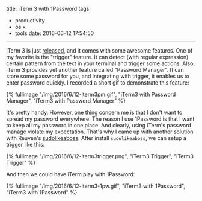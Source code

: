 title: iTerm 3 with 1Password
tags:
  - productivity
  - os x
  - tools
date: 2016-06-12 17:54:50
---


iTerm 3 is just [released](https://www.iterm2.com/version3.html), and it comes with some awesome features.
One of my favorite is the "trigger" feature. It can detect (with regular expression) certain pattern from the text in your terminal and trigger some actions.
Also, iTerm 3 provides yet another feature called "Password Manager". It can store some password for you, and integrating with trigger, it enables us to enter password quickly. I recorded a short gif to demonstrate this feature:

{% fullimage "/img/2016/6/12-iterm3pm.gif", "iTerm3 with Password Manager", "iTerm3 with Password Manager" %}

It's pretty handy. However, one thing concern me is that I don't want to spread my password everywhere. The reason I use 1Password is that I want to keep all my password in one place. And clearly, using iTerm's password manage violate my expectation. That's why I came up with another solution with Reuven's [sudolikeaboss](https://github.com/ravenac95/sudolikeaboss). After install `sudolikeaboss`, we can setup a trigger like this:

{% fullimage "/img/2016/6/12-iterm3trigger.png", "iTerm3 Trigger", "iTerm3 Trigger" %}

And then we could have iTerm play with 1Password:

{% fullimage "/img/2016/6/12-iterm3-1pw.gif", "iTerm3 with 1Password", "iTerm3 with 1Password" %}
